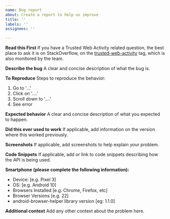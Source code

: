 ```yaml
---
name: Bug report
about: Create a report to help us improve
title: ''
labels: ''
assignees: ''

---
```


**Read this First**
If you have a Trusted Web Activity related question, the best place to ask it is on StackOverflow, on the
[trusted-web-activity](https://stackoverflow.com/questions/tagged/trusted-web-activity) tag, which is also monitored by the team.

**Describe the bug**
A clear and concise description of what the bug is.

**To Reproduce**
Steps to reproduce the behavior:
1. Go to '...'
2. Click on '....'
3. Scroll down to '....'
4. See error

**Expected behavior**
A clear and concise description of what you expected to happen.

**Did this ever used to work**
If applicable, add information on the version where this worked previously.

**Screenshots**
If applicable, add screenshots to help explain your problem.

**Code Snippets**
If applicable, add or link to code snippets describing how the API is being used.

**Smartphone (please complete the following information):**
 - Device: [e.g. Pixel 3]
 - OS: [e.g. Android 10]
 - Browsers Installed [e.g. Chrome, Firefox, etc]
 - Browser Versions [e.g. 22]
 - android-browser-helper library version [eg: 1.1.0]

**Additional context**
Add any other context about the problem here.
